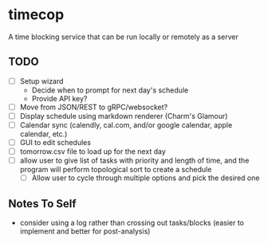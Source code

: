 # timecop
A time blocking service that can be run locally or remotely as a server


## TODO
- [ ] Setup wizard
    - Decide when to prompt for next day's schedule
    - Provide API key?
- [ ] Move from JSON/REST to gRPC/websocket?
- [ ] Display schedule using markdown renderer (Charm's Glamour)
- [ ] Calendar sync (calendly, cal.com, and/or google calendar, apple calendar, etc.)
- [ ] GUI to edit schedules
- [ ] tomorrow.csv file to load up for the next day
- [ ] allow user to give list of tasks with priority and length of time, and the program will perform topological sort to create a schedule
    - [ ] Allow user to cycle through multiple options and pick the desired one

## Notes To Self
- consider using a log rather than crossing out tasks/blocks (easier to implement and better for post-analysis)
